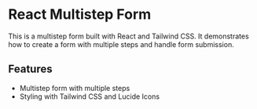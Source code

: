 # React Multistep Form

This is a multistep form built with React and Tailwind CSS. It demonstrates how to create a form with multiple steps and handle form submission.

## Features

- Multistep form with multiple steps
- Styling with Tailwind CSS and Lucide Icons


